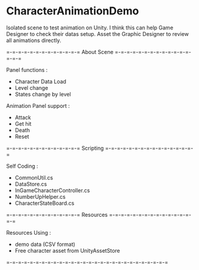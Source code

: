 # CharacterAnimationDemo
 Isolated scene to test animation on Unity.
 I think this can help Game Designer to check their datas setup.
 Asset the Graphic Designer to review all animations directly.
 
 
=-=-=-=-=-=-=-=-=-=-=-=-= About Scene =-=-=-=-=-=-=-=-=-=-=-=-=-=-=-=

Panel functions :
- Character Data Load
- Level change
- States change by level

Animation Panel support : 
- Attack
- Get hit
- Death
- Reset

=-=-=-=-=-=-=-=-=-=-=-=-= Scripting =-=-=-=-=-=-=-=-=-=-=-=-=-=-=-=

Self Coding :
- CommonUtil.cs
- DataStore.cs
- InGameCharacterController.cs
- NumberUpHelper.cs
- CharacterStateBoard.cs

=-=-=-=-=-=-=-=-=-=-=-=-= Resources =-=-=-=-=-=-=-=-=-=-=-=-=-=-=-=

Resources Using : 
- demo data (CSV format)
- Free character asset from UnityAssetStore

=-=-=-=-=-=-=-=-=-=-=-=-=-=-=-=-=-=-=-=-=-=-=-=-=-=-=-=
